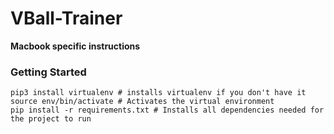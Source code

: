 # VBall-Trainer

**Macbook specific instructions**
### Getting Started
```
pip3 install virtualenv # installs virtualenv if you don't have it
source env/bin/activate # Activates the virtual environment
pip install -r requirements.txt # Installs all dependencies needed for the project to run
```
